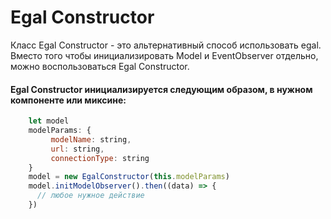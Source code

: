 # Egal Constructor

Класс Egal Constructor - это альтернативный способ использовать egal.
Вместо того чтобы инициализировать Model и EventObserver отдельно, 
можно воспользоваться Egal Constructor.


#### Egal Constructor инициализируется следующим образом, в нужном компоненте или миксине:

```javascript
    let model
    modelParams: {
         modelName: string,
         url: string,
         connectionType: string
    }
    model = new EgalConstructor(this.modelParams)
    model.initModelObserver().then((data) => {
      // любое нужное действие
    })
```